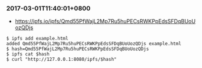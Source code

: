 ### 2017-03-01T11:40:01+0800
* https://ipfs.io/ipfs/Qmd55PfWajL2Mp7Ru5huPECsRWKPpEdsSFDqBUoUozQDjs
```
$ ipfs add example.html
added Qmd55PfWajL2Mp7Ru5huPECsRWKPpEdsSFDqBUoUozQDjs example.html
$ hash=Qmd55PfWajL2Mp7Ru5huPECsRWKPpEdsSFDqBUoUozQDjs
$ ipfs cat $hash
$ curl "http://127.0.0.1:8080/ipfs/$hash"
```
